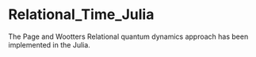 # Relational_Time_Julia

The Page and Wootters Relational quantum dynamics approach has been implemented in the Julia.
